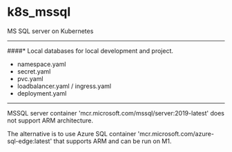 # k8s_mssql
MS SQL server on Kubernetes

----------------

####* Local databases for local development and project.

* namespace.yaml
* secret.yaml
* pvc.yaml
* loadbalancer.yaml / ingress.yaml
* deployment.yaml

----------------

MSSQL server container 'mcr.microsoft.com/mssql/server:2019-latest' does not support ARM architecture. 

The alternative is to use Azure SQL container 'mcr.microsoft.com/azure-sql-edge:latest' that supports ARM and can be run on M1.


